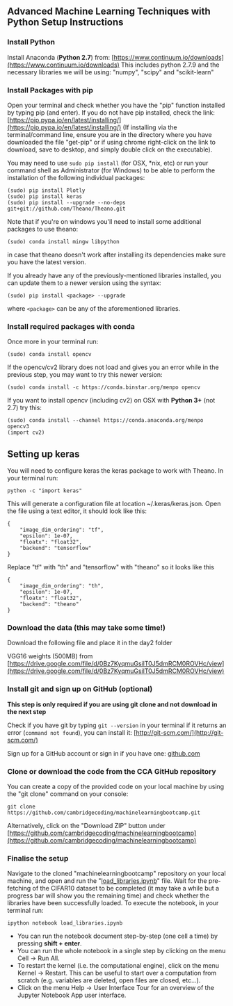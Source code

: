 ## Advanced Machine Learning Techniques with Python Setup Instructions

### Install Python

Install Anaconda (**Python 2.7**) from:  [https://www.continuum.io/downloads](https://www.continuum.io/downloads)
This includes python 2.7.9 and the necessary libraries we will be using: "numpy", "scipy" and "scikit-learn"

### Install Packages with pip

Open your terminal and check whether you have the "pip" function installed by typing pip (and enter).
If you do not have pip installed, check the link: [https://pip.pypa.io/en/latest/installing/](https://pip.pypa.io/en/latest/installing/) (If installing via the terminal/command line, ensure you are in the directory where you have downloaded the file "get-pip" or if using chrome right-click on the link to download, save to desktop, and simply double click on the executable).

You may need to use `sudo pip install` (for OSX, *nix, etc) or run your command shell as Administrator (for Windows) to be able to perform the installation of the following individual packages:

    (sudo) pip install Plotly
    (sudo) pip install keras
    (sudo) pip install --upgrade --no-deps git+git://github.com/Theano/Theano.git

Note that if you're on windows you'll need to install some additional packages to use theano:

    (sudo) conda install mingw libpython

in case that theano doesn't work after installing its dependencies make sure you have the latest version.


If you already have any of the previously-mentioned libraries installed, you can update them to a newer version using the syntax:

    (sudo) pip install <package> --upgrade

where `<package>` can be any of the aforementioned libraries.

### Install required packages with conda

Once more in your terminal run:

    (sudo) conda install opencv

If the opencv/cv2 library does not load and gives you an error while in the previous step, you may want to try this newer version:

    (sudo) conda install -c https://conda.binstar.org/menpo opencv

If you want to install opencv (including cv2) on OSX with **Python 3+** (not 2.7) try this:

    (sudo) conda install --channel https://conda.anaconda.org/menpo opencv3
    (import cv2)
    
## Setting up keras

You will need to configure keras the keras package to work with Theano. In your terminal run:

    python -c "import keras"

This will generate a configuration file at location ~/.keras/keras.json. Open the file using a text editor, it should look like this:

    {
        "image_dim_ordering": "tf",
        "epsilon": 1e-07,
        "floatx": "float32",
        "backend": "tensorflow"
    }

Replace "tf" with "th" and "tensorflow" with "theano" so it looks like this

    {
        "image_dim_ordering": "th",
        "epsilon": 1e-07,
        "floatx": "float32",
        "backend": "theano"
    }

### Download the data (this may take some time!)

Download the following file and place it in the day2 folder  

VGG16 weights (500MB) from [https://drive.google.com/file/d/0Bz7KyqmuGsilT0J5dmRCM0ROVHc/view](https://drive.google.com/file/d/0Bz7KyqmuGsilT0J5dmRCM0ROVHc/view)


### Install git and sign up on GitHub (optional)

**This step is only required if you are using git clone and not download in the next step**

Check if you have git by typing `git --version` in your terminal if it returns an error (`command not found`), you can install it: [http://git-scm.com/](http://git-scm.com/)

Sign up for a GitHub account or sign in if you have one: [github.com](https://github.com)


### Clone or download the code from the CCA GitHub repository

You can create a copy of the provided code on your local machine by using the "git clone" command on your console:

    git clone https://github.com/cambridgecoding/machinelearningbootcamp.git 

Alternatively, click on the "Download ZIP" button under [https://github.com/cambridgecoding/machinelearningbootcamp](https://github.com/cambridgecoding/machinelearningbootcamp) 


### Finalise the setup

Navigate to the cloned "machinelearningbootcamp" repository on your local machine, and open and run the "[load_libraries.ipynb](https://github.com/cambridgecoding/machinelearningbootcamp/blob/master/load_libraries.ipynb)" file. Wait for the pre-fetching of the CIFAR10 dataset to be completed (it may take a while but a progress bar will show you the remaining time) and check whether the libraries have been successfully loaded. To execute the notebook, in your terminal run:

    ipython notebook load_libraries.ipynb

* You can run the notebook document step-by-step (one cell a time) by pressing **shift + enter**.
* You can run the whole notebook in a single step by clicking on the menu Cell -> Run All.
* To restart the kernel (i.e. the computational engine), click on the menu Kernel -> Restart. This can be useful to start over a computation from scratch (e.g. variables are deleted, open files are closed, etc...).
* Click on the menu Help -> User Interface Tour for an overview of the Jupyter Notebook App user interface.

